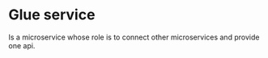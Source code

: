 # Glue service

Is a microservice whose role is to connect other microservices and provide one api.
